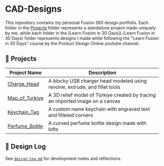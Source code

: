 # CAD-Designs

This repository contains my personal Fusion 360 design portfolio. Each folder in the [Projects](./Projects) folder represents a standalone project made uniquely by me, while each folder in the [Learn Fusion in 30 Days](./Learn Fusion in 30 Days) folder represents designs I made while following the "Learn Fusion in 30 Days" course by the Product Design Online youtube channel.

## 📁 Projects

| Project Name              | Description                                |
|---------------------------|--------------------------------------------|
| [Charge_Head](./Projects/Charge_Head)        | A blocky USB charger head modeled using revolve, extrude, and fillet tools |
| [Map_of_Turkiye](./Projects/Turkiye_Map)     | A 3D relief model of Türkiye created by tracing an imported image on a canvas |
| [Keychain_Tag](./Projects/Keychain_Tag)      | A custom name keychain with engraved text and filleted corners           |
| [Perfume_Bottle](./Projects/Perfume_Bottle)  | A curved perfume bottle design made with lofts |

## 📓 Design Log

See [`design-log.md`](./design-log.md) for development notes and reflections.
